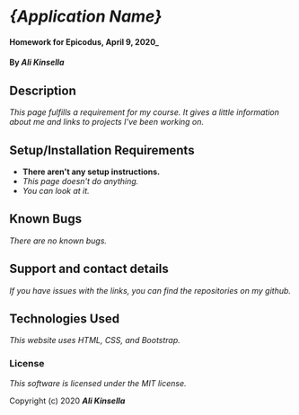 # _{Application Name}_

#### Homework for Epicodus, April 9, 2020_

#### By _**Ali Kinsella**_

## Description

_This page fulfills a requirement for my course. It gives a little information about me and links to projects I've been working on._

## Setup/Installation Requirements

* __There aren't any setup instructions.__
* _This page doesn't do anything._
* _You can look at it._

## Known Bugs

_There are no known bugs._

## Support and contact details

_If you have issues with the links, you can find the repositories on my github._

## Technologies Used

_This website uses HTML, CSS, and Bootstrap._

### License

*This software is licensed under the MIT license.*

Copyright (c) 2020 **_Ali Kinsella_**